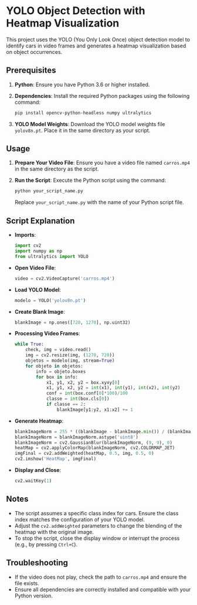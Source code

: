 

# YOLO Object Detection with Heatmap Visualization

This project uses the YOLO (You Only Look Once) object detection model to identify cars in video frames and generates a heatmap visualization based on object occurrences.

## Prerequisites

1. **Python**: Ensure you have Python 3.6 or higher installed.
2. **Dependencies**: Install the required Python packages using the following command:

    ```bash
    pip install opencv-python-headless numpy ultralytics
    ```

3. **YOLO Model Weights**: Download the YOLO model weights file `yolov8n.pt`. Place it in the same directory as your script.

## Usage

1. **Prepare Your Video File**: Ensure you have a video file named `carros.mp4` in the same directory as the script.

2. **Run the Script**: Execute the Python script using the command:

    ```bash
    python your_script_name.py
    ```

    Replace `your_script_name.py` with the name of your Python script file.

## Script Explanation

- **Imports**:
    ```python
    import cv2
    import numpy as np
    from ultralytics import YOLO
    ```

- **Open Video File**:
    ```python
    video = cv2.VideoCapture('carros.mp4')
    ```

- **Load YOLO Model**:
    ```python
    modelo = YOLO('yolov8n.pt')
    ```

- **Create Blank Image**:
    ```python
    blankImage = np.ones([720, 1270], np.uint32)
    ```

- **Processing Video Frames**:
    ```python
    while True:
        check, img = video.read()
        img = cv2.resize(img, (1270, 720))
        objetos = modelo(img, stream=True)
        for objeto in objetos:
            info = objeto.boxes
            for box in info:
                x1, y1, x2, y2 = box.xyxy[0]
                x1, y1, x2, y2 = int(x1), int(y1), int(x2), int(y2)
                conf = int(box.conf[0]*100)/100
                classe = int(box.cls[0])
                if classe == 2:
                    blankImage[y1:y2, x1:x2] += 1
    ```

- **Generate Heatmap**:
    ```python
    blankImageNorm = 255 * ((blankImage - blankImage.min()) / (blankImage.max() - blankImage.min()))
    blankImageNorm = blankImageNorm.astype('uint8')
    blankImageNorm = cv2.GaussianBlur(blankImageNorm, (9, 9), 0)
    heatMap = cv2.applyColorMap(blankImageNorm, cv2.COLORMAP_JET)
    imgFinal = cv2.addWeighted(heatMap, 0.5, img, 0.5, 0)
    cv2.imshow('HeatMap', imgFinal)
    ```

- **Display and Close**:
    ```python
    cv2.waitKey(1)
    ```

## Notes

- The script assumes a specific class index for cars. Ensure the class index matches the configuration of your YOLO model.
- Adjust the `cv2.addWeighted` parameters to change the blending of the heatmap with the original image.
- To stop the script, close the display window or interrupt the process (e.g., by pressing `Ctrl+C`).

## Troubleshooting

- If the video does not play, check the path to `carros.mp4` and ensure the file exists.
- Ensure all dependencies are correctly installed and compatible with your Python version.

